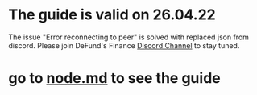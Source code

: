 # The guide is valid on 26.04.22
The issue "Error reconnecting to peer" is solved with replaced json from discord.
Please join DeFund's Finance [Discord Channel](https://discord.gg/WPUFANYM) to stay tuned.
# go to [node.md](https://github.com/LifeOfPunk/defund-testnet/blob/main/DeFundFinance/node.md) to see the guide
